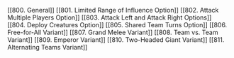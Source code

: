 [[800. General]]
[[801. Limited Range of Influence Option]]
[[802. Attack Multiple Players Option]]
[[803. Attack Left and Attack Right Options]]
[[804. Deploy Creatures Option]]
[[805. Shared Team Turns Option]]
[[806. Free-for-All Variant]]
[[807. Grand Melee Variant]]
[[808. Team vs. Team Variant]]
[[809. Emperor Variant]]
[[810. Two-Headed Giant Variant]]
[[811. Alternating Teams Variant]]